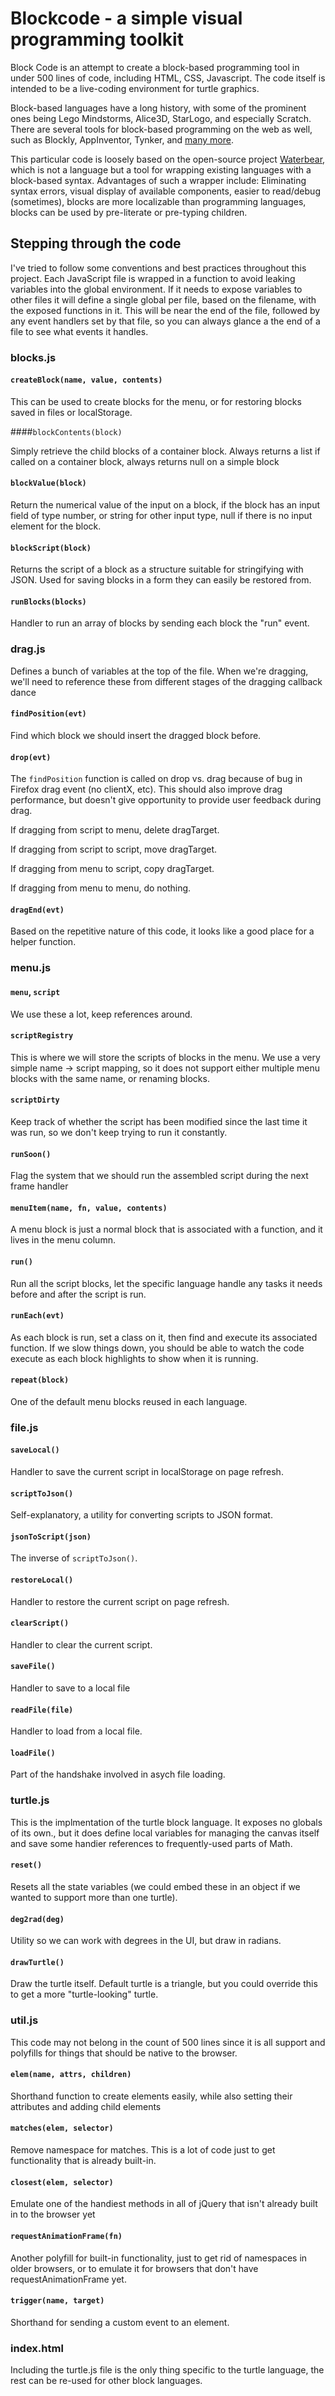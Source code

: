# Blockcode - a simple visual programming toolkit

Block Code is an attempt to create a block-based programming tool in under 500 lines of code, including HTML, CSS, Javascript. The code itself is intended to be a live-coding environment for turtle graphics.

Block-based languages have a long history, with some of the prominent ones being Lego Mindstorms, Alice3D, StarLogo, and especially Scratch. There are several tools for block-based programming on the web as well, such as Blockly, AppInventor, Tynker, and [many more](http://en.wikipedia.org/wiki/Visual_programming_language).

This particular code is loosely based on the open-source project [Waterbear](http://waterbearlang.com/), which is not a language but a tool for wrapping existing languages with a block-based syntax. Advantages of such a wrapper include: Eliminating syntax errors, visual display of available components, easier to read/debug (sometimes), blocks are more localizable than programming languages, blocks can be used by pre-literate or pre-typing children.

## Stepping through the code

I've tried to follow some conventions and best practices throughout this project. Each JavaScript file is wrapped in a function to avoid leaking variables into the global environment. If it needs to expose variables to other files it will define a single global per file, based on the filename, with the exposed functions in it. This will be near the end of the file, followed by any event handlers set by that file, so you can always glance a the end of a file to see what events it handles.

### blocks.js

#### `createBlock(name, value, contents)`

This can be used to create blocks for the menu, or for restoring blocks saved in files or localStorage.

####`blockContents(block)`

Simply retrieve the child blocks of a container block. Always returns a list if called on a container block, always returns null on a simple block

#### `blockValue(block)`

Return the numerical value of the input on a block, if the block has an input field of type number, or string for other input type, null if there is no input element for the block.

#### `blockScript(block)`

Returns the script of a block as a structure suitable for stringifying with JSON. Used for saving blocks in a form they can easily be restored from.

#### `runBlocks(blocks)`

Handler to run an array of blocks by sending each block the "run" event.

### drag.js

Defines a bunch of variables at the top of the file. When we're dragging, we'll need to reference these from different stages of the dragging callback dance

#### `findPosition(evt)`

Find which block we should insert the dragged block before.

#### `drop(evt)`

The `findPosition` function is called on drop vs. drag because of bug in Firefox drag event (no clientX, etc). This should also improve drag performance, but doesn't give opportunity to provide user feedback during drag.

If dragging from script to menu, delete dragTarget.

If dragging from script to script, move dragTarget.

If dragging from menu to script, copy dragTarget.

If dragging from menu to menu, do nothing.

#### `dragEnd(evt)`

Based on the repetitive nature of this code, it looks like a good place for a helper function.

### menu.js

#### `menu`, `script`

We use these a lot, keep references around.

#### `scriptRegistry`

This is where we will store the scripts of blocks in the menu. We use a very simple name -> script mapping, so it does not support either multiple menu blocks with the same name, or renaming blocks.

#### `scriptDirty`

Keep track of whether the script has been modified since the last time it was run, so we don't keep trying to run it constantly.

#### `runSoon()`

Flag the system that we should run the assembled script during the next frame handler

#### `menuItem(name, fn, value, contents)`

A menu block is just a normal block that is associated with a function, and it lives in the menu column.

#### `run()`

Run all the script blocks, let the specific language handle any tasks it needs before and after the script is run.

#### `runEach(evt)`

As each block is run, set a class on it, then find and execute its associated function. If we slow things down, you should be able to watch the code execute as each block highlights to show when it is running.

#### `repeat(block)`

One of the default menu blocks reused in each language.

### file.js

#### `saveLocal()`

Handler to save the current script in localStorage on page refresh.

#### `scriptToJson()`

Self-explanatory, a utility for converting scripts to JSON format.

#### `jsonToScript(json)`

The inverse of `scriptToJson()`.

#### `restoreLocal()`

Handler to restore the current script on page refresh.

#### `clearScript()`

Handler to clear the current script.

#### `saveFile()`

Handler to save to a local file

#### `readFile(file)`

Handler to load from a local file.

#### `loadFile()`

Part of the handshake involved in asych file loading.

### turtle.js

This is the implmentation of the turtle block language. It exposes no globals of its own., but it does define local variables for managing the canvas itself and save some handier references to frequently-used parts of Math.

#### `reset()`

Resets all the state variables (we could embed these in an object if we wanted to support more than one turtle).

#### `deg2rad(deg)`

Utility so we can work with degrees in the UI, but draw in radians.

#### `drawTurtle()`

Draw the turtle itself. Default turtle is a triangle, but you could override this to get a more "turtle-looking" turtle.

### util.js

This code may not belong in the count of 500 lines since it is all support and polyfills for things that should be native to the browser.

#### `elem(name, attrs, children)`

Shorthand function to create elements easily, while also setting their attributes and adding child elements

#### `matches(elem, selector)`

Remove namespace for matches. This is a lot of code just to get functionality that is already built-in.

#### `closest(elem, selector)`

Emulate one of the handiest methods in all of jQuery that isn't already built in to the browser yet

#### `requestAnimationFrame(fn)`

Another polyfill for built-in functionality, just to get rid of namespaces in older browsers, or to emulate it for browsers that don't have requestAnimationFrame yet.

#### `trigger(name, target)`

Shorthand for sending a custom event to an element.

### index.html

Including the turtle.js file is the only thing specific to the turtle language, the rest can be re-used for other block languages.













